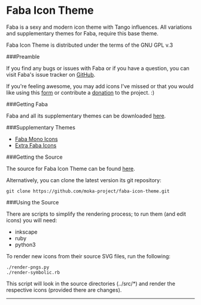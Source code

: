 Faba Icon Theme
===============

Faba is a sexy and modern icon theme with Tango influences. All variations and supplementary themes for Faba, require this base theme.

Faba Icon Theme is distributed under the terms of the GNU GPL v.3

###Preamble

If you find any bugs or issues with Faba or if you have a question, you can visit Faba's issue tracker on [GitHub](https://github.com/moka-project/faba-icon-theme/issues).

If you're feeling awesome, you may add icons I've missed or that you would like using this [form](http://mokaproject.com/requests) or contribute a [donation](http://www.mokaproject.com/donate/ "Donate") to the project. :)

###Getting Faba

Faba and all its supplementary themes can be downloaded [here](http://mokaproject.com/faba-icon-theme/download).

###Supplementary Themes 

 * [Faba Mono Icons](https://github.com/moka-project/faba-mono-icons)
 * [Extra Faba Icons](https://github.com/moka-project/faba-icon-theme-extras)

###Getting the Source

The source for Faba Icon Theme can be found [here](https://github.com/moka-project/faba-icon-theme).

Alternatively, you can clone the latest version its git repository:

    git clone https://github.com/moka-project/faba-icon-theme.git

###Using the Source

There are scripts to simplify the rendering process; to run them (and edit icons) you will need:

 * inkscape
 * ruby
 * python3

To render new icons from their source SVG files, run the following:

    ./render-pngs.py
    ./render-symbolic.rb

This script will look in the source directories (../src/*) and render the respective icons (provided there are changes).

-----------